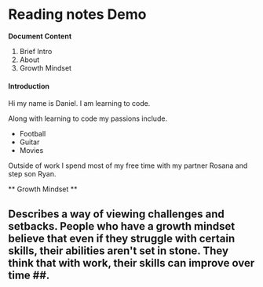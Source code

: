 # Reading notes Demo

**Document Content**

1. Brief Intro
2. About
3. Growth Mindset

#### Introduction
Hi my name is Daniel.  I am learning to code.

Along with learning to code my passions include.

- Football
- Guitar
- Movies

Outside of work I spend most of my free time with my partner Rosana and step son Ryan.


** Growth Mindset **
## Describes a way of viewing challenges and setbacks. People who have a growth mindset believe that even if they struggle with certain skills, their abilities aren't set in stone. They think that with work, their skills can improve over time ##.
